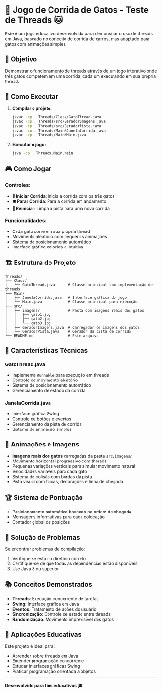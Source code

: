 # 🏁 Jogo de Corrida de Gatos - Teste de Threads 🐱

Este é um jogo educativo desenvolvido para demonstrar o uso de threads em Java, baseado no conceito de corrida de carros, mas adaptado para gatos com animações simples.

## 🎯 Objetivo

Demonstrar o funcionamento de threads através de um jogo interativo onde três gatos competem em uma corrida, cada um executando em sua própria thread.

## 🚀 Como Executar

1. **Compilar o projeto:**
   ```bash
   javac -cp . Threads/Class/GatoThread.java
   javac -cp . Threads/src/GeradorImagens.java
   javac -cp . Threads/src/GeradorPista.java
   javac -cp . Threads/Main/JanelaCorrida.java
   javac -cp . Threads/Main/Main.java
   ```

2. **Executar o jogo:**
   ```bash
   java -cp . Threads.Main.Main
   ```

## 🎮 Como Jogar

### Controles:
- **🚀 Iniciar Corrida**: Inicia a corrida com os três gatos
- **⏹️ Parar Corrida**: Para a corrida em andamento
- **🔄 Reiniciar**: Limpa a pista para uma nova corrida

### Funcionalidades:
- Cada gato corre em sua própria thread
- Movimento aleatório com pequenas animações
- Sistema de posicionamento automático
- Interface gráfica colorida e intuitiva

## 🏗️ Estrutura do Projeto

```
Threads/
├── Class/
│   └── GatoThread.java      # Classe principal com implementação de threads
├── Main/
│   ├── JanelaCorrida.java   # Interface gráfica do jogo
│   └── Main.java            # Classe principal para execução
├── src/
│   ├── imagens/             # Pasta com imagens reais dos gatos
│   │   ├── gato1.jpg
│   │   ├── gato2.jpg
│   │   └── gato3.jpg
│   ├── GeradorImagens.java  # Carregador de imagens dos gatos
│   └── GeradorPista.java    # Gerador da pista de corrida
└── README.md                # Este arquivo
```

## 🔧 Características Técnicas

### GatoThread.java
- Implementa `Runnable` para execução em threads
- Controle de movimento aleatório
- Sistema de posicionamento automático
- Gerenciamento de estado da corrida

### JanelaCorrida.java
- Interface gráfica Swing
- Controle de botões e eventos
- Gerenciamento da pista de corrida
- Sistema de animação simples

## 🎨 Animações e Imagens

- **Imagens reais dos gatos** carregadas da pasta `src/imagens/`
- Movimento horizontal progressivo com threads
- Pequenas variações verticais para simular movimento natural
- Velocidades variáveis para cada gato
- Sistema de colisão com bordas da pista
- Pista visual com faixas, decorações e linha de chegada

## 🏆 Sistema de Pontuação

- Posicionamento automático baseado na ordem de chegada
- Mensagens informativas para cada colocação
- Contador global de posições

## 🐛 Solução de Problemas

Se encontrar problemas de compilação:
1. Verifique se está no diretório correto
2. Certifique-se de que todas as dependências estão disponíveis
3. Use Java 8 ou superior

## 📚 Conceitos Demonstrados

- **Threads**: Execução concorrente de tarefas
- **Swing**: Interface gráfica em Java
- **Eventos**: Tratamento de ações do usuário
- **Sincronização**: Controle de estado entre threads
- **Randomização**: Movimento imprevisível dos gatos

## 🎯 Aplicações Educativas

Este projeto é ideal para:
- Aprender sobre threads em Java
- Entender programação concorrente
- Estudar interfaces gráficas Swing
- Praticar programação orientada a objetos

---

**Desenvolvido para fins educativos** 🎓
